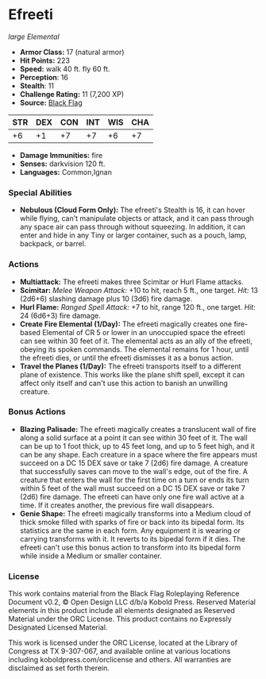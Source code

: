 # Efreeti

*large* *Elemental*

- **Armor Class:** 17 (natural armor)
- **Hit Points:** 223 
- **Speed:** walk 40 ft. fly 60 ft.
- **Perception**: 16
- **Stealth**: 11
- **Challenge Rating:** 11 (7,200 XP)
- **Source:** [Black Flag](https://koboldpress.com/kpstore/product/tovrpg-pg-mv/)

| STR | DEX | CON | INT | WIS | CHA |
| --- | --- | --- | --- | --- | --- |
| +6 | +1 | +7 | +7 | +6 | +7 |

- **Damage Immunities:** fire
- **Senses:** darkvision 120 ft.
- **Languages:** Common,Ignan

### Special Abilities

- **Nebulous (Cloud Form Only):** The efreeti's Stealth is 16, it can hover while flying, can't manipulate objects or attack, and it can pass through any space air can pass through without squeezing. In addition, it can enter and hide in any Tiny or larger container, such as a pouch, lamp, backpack, or barrel.

### Actions

- **Multiattack:** The efreeti makes three Scimitar or Hurl Flame attacks.
- **Scimitar:** _Melee Weapon Attack:_ +10 to hit, reach 5 ft., one target. _Hit:_ 13 (2d6+6) slashing damage plus 10 (3d6) fire damage.
- **Hurl Flame:** _Ranged Spell Attack:_ +7 to hit, range 120 ft., one target. _Hit:_ 24 (6d6+3) fire damage.
- **Create Fire Elemental (1/Day):** The efreeti magically creates one fire-based Elemental of CR 5 or lower in an unoccupied space the efreeti can see within 30 feet of it. The elemental acts as an ally of the efreeti, obeying its spoken commands. The elemental remains for 1 hour, until the efreeti dies, or until the efreeti dismisses it as a bonus action.
- **Travel the Planes (1/Day):** The efreeti transports itself to a different plane of existence. This works like the plane shift spell, except it can affect only itself and can't use this action to banish an unwilling creature.

### Bonus Actions

- **Blazing Palisade:** The efreeti magically creates a translucent wall of fire along a solid surface at a point it can see within 30 feet of it. The wall can be up to 1 foot thick, up to 45 feet long, and up to 5 feet high, and it can be any shape. Each creature in a space where the fire appears must succeed on a DC 15 DEX save or take 7 (2d6) fire damage. A creature that successfully saves can move to the wall's edge, out of the fire. A creature that enters the wall for the first time on a turn or ends its turn within 5 feet of the wall must succeed on a DC 15 DEX save or take 7 (2d6) fire damage. The efreeti can have only one fire wall active at a time. If it creates another, the previous fire wall disappears.
- **Genie Shape:** The efreeti magically transforms into a Medium cloud of thick smoke filled with sparks of fire or back into its bipedal form. Its statistics are the same in each form. Any equipment it is wearing or carrying transforms with it. It reverts to its bipedal form if it dies. The efreeti can't use this bonus action to transform into its bipedal form while inside a Medium or smaller container.


### License

This work contains material from the Black Flag Roleplaying Reference Document v0.2, © Open Design LLC d/b/a Kobold Press. Reserved Material elements in this product include all elements designated as Reserved Material under the ORC License. This product contains no Expressly Designated Licensed Material.

This work is licensed under the ORC License, located at the Library of Congress at TX 9-307-067, and available online at various locations including koboldpress.com/orclicense and others. All warranties are disclaimed as set forth therein.
